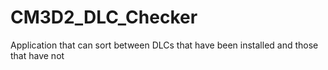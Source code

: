 # CM3D2_DLC_Checker
Application that can sort between DLCs that have been installed and those that have not
